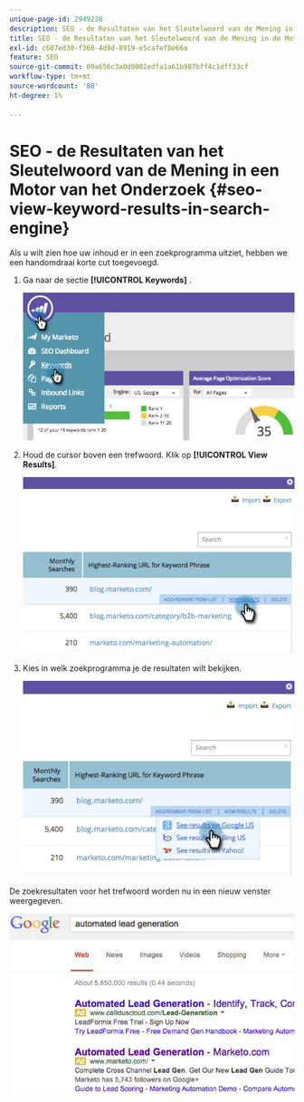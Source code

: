 ```yaml
---
unique-page-id: 2949238
description: SEO - de Resultaten van het Sleutelwoord van de Mening in de Motor van het Onderzoek - de Documenten van Marketo - de Documentatie van het Product
title: SEO - de Resultaten van het Sleutelwoord van de Mening in de Motor van het Onderzoek
exl-id: c687ed30-f368-4d9d-8919-e5cafefbe66a
feature: SEO
source-git-commit: 09a656c3a0d0002edfa1a61b987bff4c1dff33cf
workflow-type: tm+mt
source-wordcount: '80'
ht-degree: 1%

---
```


# SEO - de Resultaten van het Sleutelwoord van de Mening in een Motor van het Onderzoek {#seo-view-keyword-results-in-search-engine}

Als u wilt zien hoe uw inhoud er in een zoekprogramma uitziet, hebben we een handomdraai korte cut toegevoegd.

1. Ga naar de sectie **[!UICONTROL Keywords]** .

   ![](assets/image2014-9-18-13-3a33-3a58.png)

1. Houd de cursor boven een trefwoord. Klik op **[!UICONTROL View Results]**.

   ![](assets/image2014-9-18-13-3a34-3a2.png)

1. Kies in welk zoekprogramma je de resultaten wilt bekijken.

   ![](assets/image2014-9-18-13-3a34-3a16.png)

De zoekresultaten voor het trefwoord worden nu in een nieuw venster weergegeven.

![](assets/image2014-9-18-13-3a34-3a24.png)
